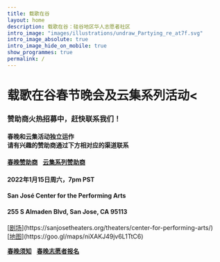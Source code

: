 ```yaml
---
title: 载歌在谷
layout: home
description: 载歌在谷：硅谷地区华人志愿者社区
intro_image: "images/illustrations/undraw_Partying_re_at7f.svg"
intro_image_absolute: true
intro_image_hide_on_mobile: true
show_programmes: true
permalink: /
---
```

# 载歌在谷春节晚会及云集系列活动<
<h3>赞助商火热招募中，赶快联系我们！</h3>
<h4>春晚和云集活动独立运作<br>
请有兴趣的赞助商通过下方相对应的渠道联系</h4>
<a class="button home-button" href="/gala"><b>春晚赞助商</b></a>
&nbsp; <a class="button home-button" href="/yj"><b>云集系列赞助商</b></a>

<h4>2022年1月15日周六，7pm PST</h4>
<h4>San José Center for the Performing Arts</h4>
<h4>255 S Almaden Blvd, San Jose, CA 95113 </h4>
[<u>剧场</u>](https://sanjosetheaters.org/theaters/center-for-performing-arts/) &nbsp; [<u>地图</u>](https://goo.gl/maps/niXAKJ49jv6L1TtC6)<br>

<a class="button home-button" href="/gala"><b>春晚须知</b></a>
&nbsp; <a class="button" href="https://docs.google.com/forms/d/e/1FAIpQLSepoCkWFIVBIVNc4NdbBzf33wXHiHPQwyVty0rOycKusMG3LA/viewform"><b>春晚志愿者报名</b></a>
